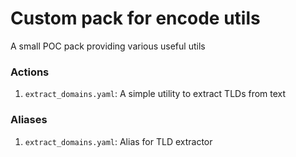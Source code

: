# Custom pack for encode utils

A small POC pack providing various useful utils

### Actions

1. `extract_domains.yaml`: A simple utility to extract TLDs from text

### Aliases

1. `extract_domains.yaml`: Alias for TLD extractor
